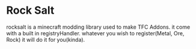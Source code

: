 # Rock Salt
rocksalt is a minecraft modding library used to make TFC Addons. it come with a built in registryHandler. whatever you wish to register(Metal, Ore, Rock) it will do it for you(kinda).